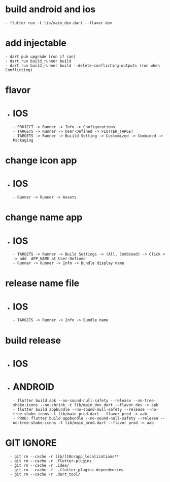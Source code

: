 # build android and ios
    - flutter run -t lib/main_dev.dart --flavor dev

# add injectable
    - dart pub upgrade (run if can)
    - dart run build_runner build
    - dart run build_runner build --delete-conflicting-outputs (run when Conflicting)

# flavor
- # IOS
      - PROJECT -> Runner -> Info -> Configurations
      - TARGETS -> Runner -> User-Defined -> FLUTTER_TARGET
      - TARGETS -> Runner -> Buiild Setting -> Customized -> Combined -> Packaging

# change icon app
- # IOS
      - Runner -> Runner -> Assets

# change name app
- # IOS
      - TARGETS -> Runner -> Build Settings -> (All, Combined) -> Click + -> add  APP_NAME at User-Defined
      - Runner -> Runner -> Info -> Bundle display name

# release name file
- # IOS
      - TARGETS -> Runner -> Info -> Bundle name

# build release
- # IOS
- # ANDROID
      - flutter build apk --no-sound-null-safety --release --no-tree-shake-icons --no-shrink -t lib/main_dev.dart --flavor dev -> apk
      - flutter build appbundle --no-sound-null-safety --release --no-tree-shake-icons -t lib/main_prod.dart --flavor prod -> aab
      - PROD: flutter build appbundle --no-sound-null-safety --release --no-tree-shake-icons -t lib/main_prod.dart --flavor prod -> aab

# GIT IGNORE
      - git rm --cache -r lib/l10n/app_localizations**
      - git rm --cache -r .flutter-plugins
      - git rm --cache -r .idea/   
      - git rm --cache -f  .flutter-plugins-dependencies
      - git rm --cache -r .dart_tool/  